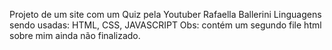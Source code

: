 Projeto de um site com um Quiz pela Youtuber Rafaella Ballerini
Linguagens sendo usadas:
HTML, CSS, JAVASCRIPT
Obs: contém um segundo file html sobre mim ainda não finalizado.